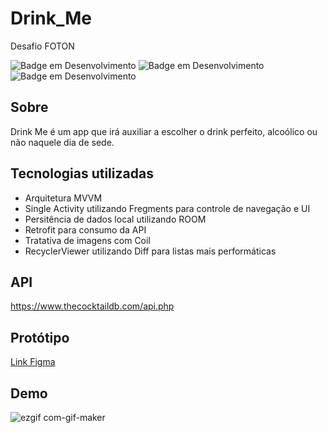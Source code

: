 # Drink_Me
Desafio FOTON

![Badge em Desenvolvimento](https://img.shields.io/badge/status-finalizado-9cf?style=flat) ![Badge em Desenvolvimento](https://img.shields.io/badge/código%20em-kotlin-blueviolet?style=flat) ![Badge em Desenvolvimento](https://img.shields.io/badge/arquitetura-MVVM-sucess?style=flat)


## Sobre
Drink Me é um app que irá auxiliar a escolher o drink perfeito, alcoólico ou não naquele dia de sede.

## Tecnologias utilizadas

- Arquitetura MVVM
- Single Activity utilizando Fregments para controle de navegação e UI
- Persitência de dados local utilizando ROOM
- Retrofit para consumo da API
- Tratativa de imagens com Coil
- RecyclerViewer utilizando Diff para listas mais performáticas

## API
https://www.thecocktaildb.com/api.php

## Protótipo

[Link Figma](https://www.figma.com/file/8qFIag7rLXrmAsgf7sHyX2/Untitled?node-id=14%3A30)

## Demo

![ezgif com-gif-maker](https://user-images.githubusercontent.com/57013713/146584857-50eb4984-2984-45e7-8607-e37983322db1.gif)
